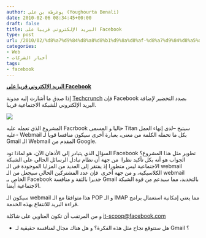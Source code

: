 ```yaml
---
author: يوغرطة بن علي (Youghourta Benali)
date: 2010-02-06 08:34:45+00:00
draft: false
title: البريد الإلكتروني قريبا على Facebook
type: post
url: /2010/02/%d8%a7%d9%84%d8%a8%d8%b1%d9%8a%d8%af-%d8%a7%d9%84%d8%a5%d9%84%d9%83%d8%aa%d8%b1%d9%88%d9%86%d9%8a-%d9%82%d8%b1%d9%8a%d8%a8%d8%a7-%d8%b9%d9%84%d9%89-facebook/
categories:
- Web
- أخبار الشركات
tags:
- facebook
---
```


[**البريد الإلكتروني قريبا على Facebook**](http://www.it-scoop.com/2010/02/%d8%a7%d9%84%d8%a8%d8%b1%d9%8a%d8%af-%d8%a7%d9%84%d8%a5%d9%84%d9%83%d8%aa%d8%b1%d9%88%d9%86%d9%8a-%d9%82%d8%b1%d9%8a%d8%a8%d8%a7-%d8%b9%d9%84%d9%89-facebook/)


إذا صدق ما أشارت إليه مدونة [Techcrunch](http://www.techcrunch.com/2010/02/05/facebooks-project-titan-a-full-featured-webmail-product/) فإن Facebook بصدد التحضير لإضافة البريد الإلكتروني للشبكة الاجتماعية قريبا.

[![](http://www.it-scoop.com/wp-content/uploads/2009/11/facebook-logo-300x112.jpg)
](http://www.it-scoop.com/2010/02/%d8%a7%d9%84%d8%a8%d8%b1%d9%8a%d8%af-%d8%a7%d9%84%d8%a5%d9%84%d9%83%d8%aa%d8%b1%d9%88%d9%86%d9%8a-%d9%82%d8%b1%d9%8a%d8%a8%d8%a7-%d8%b9%d9%84%d9%89-facebook/)

المشروع الذي تعمله عليه Facrbook حاليا و المسمى Titan سيتيح –لدى إنهاء العمل عليه- Webmail بكل ما تحمله الكلمة من معنى، بعبارة أخرى سيكون منافسا قويا لـ Gmail الـ Webmail المقدم من Google.

السؤال الذي يتبادر إلى الأذهان الآن، هو لماذا تود Facebook تطوير مثل هذا المشروع؟ الجواب هو أنه بكل تأكيد نظرا  من جهة أن نظام تبادل الرسائل الحالي على الشبكة الاجتماعية ليس متطورا إذ يفتقر إلى العديد من المزايا الموجودة في الـ webmail الكلاسيكية، و من جهة أخرى  فإن عدد المشتركين الحالي سيجعل من الـ webmail الخاص بـ Facebook جديرا بالثقة و منافسة Gmail بالتحديد، مما سيدعم من قوة الشبكة الاجتماعية أيضا.

سيكون الـ webmail هذا متوافقا مع الـ POP و الـ IMAP مما يعني إمكانية استعمال برامج قراءة البريد للانتفاع بهذه الخدمة.

و من المرتقب أن تكون العناوين على شاكلة it-scoop@facebook.com

- هل ستتوقع نجاح مثل هذه الفكرة؟ و هل هناك مجال لمنافسة حقيقية لـ Gmail ؟
